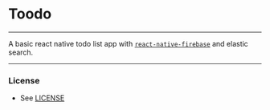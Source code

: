 # Toodo

---

A basic react native todo list app with [`react-native-firebase`](https://github.com/invertase/react-native-firebase) and elastic search.

---


### License

- See [LICENSE](/LICENSE)
